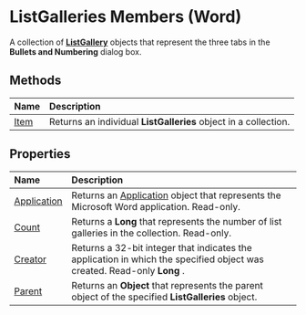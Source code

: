 
# ListGalleries Members (Word)
A collection of  **[ListGallery](4fa3af33-becd-0dfc-5c7a-a0e70714e045.md)** objects that represent the three tabs in the **Bullets and Numbering** dialog box.

## Methods



|**Name**|**Description**|
|:-----|:-----|
|[Item](df43ee1c-5834-c002-9e53-458f404f8b53.md)|Returns an individual  **ListGalleries** object in a collection.|

## Properties



|**Name**|**Description**|
|:-----|:-----|
|[Application](1e6c3078-3024-ebad-be2a-9d1c7ea8b497.md)|Returns an [Application](d1cf6f8f-4e88-bf01-93b4-90a83f79cb44.md) object that represents the Microsoft Word application. Read-only.|
|[Count](bab7df3a-51f7-79fe-6d3d-f665dd23b7cf.md)|Returns a  **Long** that represents the number of list galleries in the collection. Read-only.|
|[Creator](2c24a4a7-b109-0b50-483a-b118b76ed731.md)|Returns a 32-bit integer that indicates the application in which the specified object was created. Read-only  **Long** .|
|[Parent](71c4e3b7-0aa3-2f3c-7dd7-978f183b525b.md)|Returns an  **Object** that represents the parent object of the specified **ListGalleries** object.|
